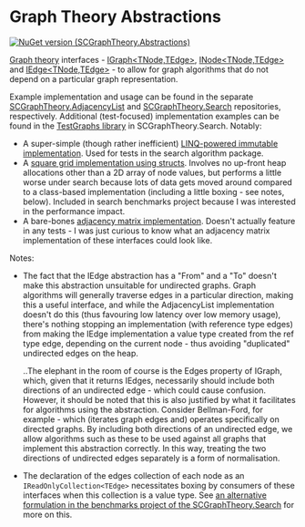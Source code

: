 # Graph Theory Abstractions

[![NuGet version (SCGraphTheory.Abstractions)](https://img.shields.io/nuget/v/SCGraphTheory.Abstractions.svg?style=flat-square)](https://www.nuget.org/packages/SCGraphTheory.Abstractions/)

[Graph theory](https://en.wikipedia.org/wiki/Graph_theory) interfaces - [IGraph<TNode,TEdge>](/src/Abstractions/IGraph{TNode,TEdge}.cs), [INode<TNode,TEdge>](/src/Abstractions/INode{TNode,TEdge}.cs) and [IEdge<TNode,TEdge>](/src/Abstractions/IEdge{TNode,TEdge}.cs) - to allow for graph algorithms that do not depend on a particular graph representation.

Example implementation and usage can be found in the separate [SCGraphTheory.AdjacencyList](https://github.com/sdcondon/SCGraphTheory.AdjacencyList) and [SCGraphTheory.Search](https://github.com/sdcondon/SCGraphTheory.Search) repositories, respectively. Additional (test-focused) implementation examples can be found in the [TestGraphs library](https://github.com/sdcondon/SCGraphTheory.Search/blob/master/src/Search.TestGraphs) in SCGraphTheory.Search. Notably:
- A super-simple (though rather inefficient) [LINQ-powered immutable implementation](https://github.com/sdcondon/SCGraphTheory.Search/blob/master/src/Search.TestGraphs/LinqGraph.cs). Used for tests in the search algorithm package.
- A [square grid implementation using structs](https://github.com/sdcondon/SCGraphTheory.Search/blob/master/src/Search.TestGraphs/ValGridGraph{T}.cs). Involves no up-front heap allocations other than a 2D array of node values, but performs a little worse under search because lots of data gets moved around compared to a class-based implementation (including a little boxing - see notes, below). Included in search benchmarks project because I was interested in the performance impact.
- A bare-bones [adjacency matrix implementation](https://github.com/sdcondon/SCGraphTheory.Search/blob/master/src/Search.TestGraphs/AdjacencyMatrixGraph.cs). Doesn't actually feature in any tests - I was just curious to know what an adjacency matrix implementation of these interfaces could look like.

Notes:
* The fact that the IEdge abstraction has a "From" and a "To" doesn't make this abstraction unsuitable for undirected graphs. Graph algorithms will generally traverse edges in a particular direction, making this a useful interface, and while the AdjacencyList implementation doesn't do this (thus favouring low latency over low memory usage), there's nothing stopping an implementation (with reference type edges) from making the IEdge implementation a value type created from the ref type edge, depending on the current node - thus avoiding "duplicated" undirected edges on the heap.  
  
  ..The elephant in the room of course is the Edges property of IGraph, which, given that it returns IEdges, necessarily should include both directions of an undirected edge - which could cause confusion. However, it should be noted that this is also justified by what it facilitates for algorithms using the abstraction. Consider Bellman-Ford, for example - which (iterates graph edges and) operates specifically on directed graphs. By including both directions of an undirected edge, we allow algorithms such as these to be used against all graphs that implement this abstraction correctly. In this way, treating the two directions of undirected edges separately is a form of normalisation.
* The declaration of the edges collection of each node as an `IReadOnlyCollection<TEdge>` necessitates boxing by consumers of these interfaces when this collection is a value type. See [an alternative formulation in the benchmarks project of the SCGraphTheory.Search](https://github.com/sdcondon/SCGraphTheory.Search/tree/master/src/Search.Benchmarks/Alternatives/TEdges) for more on this.
